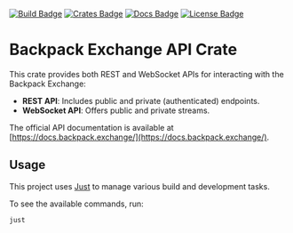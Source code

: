 [![Build Badge]][build] [![Crates Badge]][crates] [![Docs Badge]][docs] [![License Badge]][license]

[Build Badge]: https://github.com/fran0x/bpx-api-client/blob/master/.github/workflows/rust.yml/badge.svg
[build]: https://github.com/fran0x/bpx-api-client/actions/workflows/rust.yml

[Crates Badge]: https://img.shields.io/crates/v/bpx_api_client.svg
[crates]: https://crates.io/crates/bpx_api_client

[Docs Badge]: https://docs.rs/bpx_api_client/badge.svg
[docs]: https://docs.rs/bpx_api_client

[License Badge]: https://img.shields.io/badge/License-Apache_2.0-blue.svg
[license]: LICENSE

# Backpack Exchange API Crate

This crate provides both REST and WebSocket APIs for interacting with the Backpack Exchange:

- **REST API**: Includes public and private (authenticated) endpoints.
- **WebSocket API**: Offers public and private streams.

The official API documentation is available at [https://docs.backpack.exchange/](https://docs.backpack.exchange/).

## Usage

This project uses [Just](https://github.com/casey/just) to manage various build and development tasks.

To see the available commands, run:

```shell
just
```
